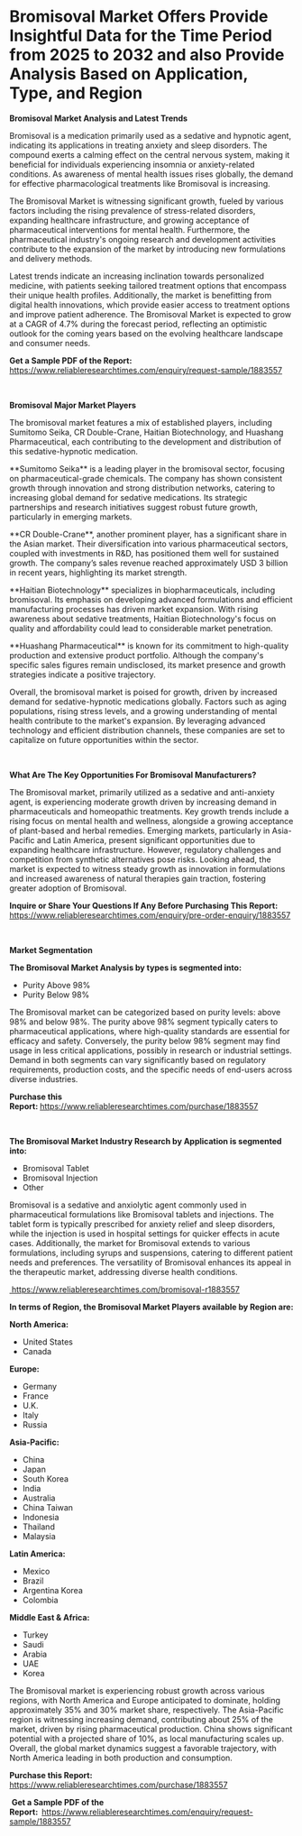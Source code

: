 <p><h1>Bromisoval Market Offers Provide Insightful Data for the Time Period from 2025 to 2032 and also Provide Analysis Based on Application, Type, and Region</h1></p><p><strong>Bromisoval Market Analysis and Latest Trends</strong></p>
<p><p>Bromisoval is a medication primarily used as a sedative and hypnotic agent, indicating its applications in treating anxiety and sleep disorders. The compound exerts a calming effect on the central nervous system, making it beneficial for individuals experiencing insomnia or anxiety-related conditions. As awareness of mental health issues rises globally, the demand for effective pharmacological treatments like Bromisoval is increasing.</p><p>The Bromisoval Market is witnessing significant growth, fueled by various factors including the rising prevalence of stress-related disorders, expanding healthcare infrastructure, and growing acceptance of pharmaceutical interventions for mental health. Furthermore, the pharmaceutical industry's ongoing research and development activities contribute to the expansion of the market by introducing new formulations and delivery methods.</p><p>Latest trends indicate an increasing inclination towards personalized medicine, with patients seeking tailored treatment options that encompass their unique health profiles. Additionally, the market is benefitting from digital health innovations, which provide easier access to treatment options and improve patient adherence. The Bromisoval Market is expected to grow at a CAGR of 4.7% during the forecast period, reflecting an optimistic outlook for the coming years based on the evolving healthcare landscape and consumer needs.</p></p>
<p><strong>Get a Sample PDF of the Report:&nbsp;</strong> <a href="https://www.reliableresearchtimes.com/enquiry/request-sample/1883557?utm_campaign=2983&utm_medium=2&utm_source=Github&utm_content=ia&utm_term=19042025&utm_id=bromisoval">https://www.reliableresearchtimes.com/enquiry/request-sample/1883557</a></p>
<p>&nbsp;</p>
<p><strong>Bromisoval Major Market Players</strong></p>
<p><p>The bromisoval market features a mix of established players, including Sumitomo Seika, CR Double-Crane, Haitian Biotechnology, and Huashang Pharmaceutical, each contributing to the development and distribution of this sedative-hypnotic medication.</p><p>**Sumitomo Seika** is a leading player in the bromisoval sector, focusing on pharmaceutical-grade chemicals. The company has shown consistent growth through innovation and strong distribution networks, catering to increasing global demand for sedative medications. Its strategic partnerships and research initiatives suggest robust future growth, particularly in emerging markets.</p><p>**CR Double-Crane**, another prominent player, has a significant share in the Asian market. Their diversification into various pharmaceutical sectors, coupled with investments in R&D, has positioned them well for sustained growth. The company’s sales revenue reached approximately USD 3 billion in recent years, highlighting its market strength.</p><p>**Haitian Biotechnology** specializes in biopharmaceuticals, including bromisoval. Its emphasis on developing advanced formulations and efficient manufacturing processes has driven market expansion. With rising awareness about sedative treatments, Haitian Biotechnology's focus on quality and affordability could lead to considerable market penetration.</p><p>**Huashang Pharmaceutical** is known for its commitment to high-quality production and extensive product portfolio. Although the company's specific sales figures remain undisclosed, its market presence and growth strategies indicate a positive trajectory.</p><p>Overall, the bromisoval market is poised for growth, driven by increased demand for sedative-hypnotic medications globally. Factors such as aging populations, rising stress levels, and a growing understanding of mental health contribute to the market's expansion. By leveraging advanced technology and efficient distribution channels, these companies are set to capitalize on future opportunities within the sector.</p></p>
<p>&nbsp;</p>
<p><strong>What Are The Key Opportunities For Bromisoval Manufacturers?</strong></p>
<p><p>The Bromisoval market, primarily utilized as a sedative and anti-anxiety agent, is experiencing moderate growth driven by increasing demand in pharmaceuticals and homeopathic treatments. Key growth trends include a rising focus on mental health and wellness, alongside a growing acceptance of plant-based and herbal remedies. Emerging markets, particularly in Asia-Pacific and Latin America, present significant opportunities due to expanding healthcare infrastructure. However, regulatory challenges and competition from synthetic alternatives pose risks. Looking ahead, the market is expected to witness steady growth as innovation in formulations and increased awareness of natural therapies gain traction, fostering greater adoption of Bromisoval.</p></p>
<p><strong>Inquire or Share Your Questions If Any Before Purchasing This Report:</strong> <a href="https://www.reliableresearchtimes.com/enquiry/pre-order-enquiry/1883557?utm_campaign=2983&utm_medium=2&utm_source=Github&utm_content=ia&utm_term=19042025&utm_id=bromisoval">https://www.reliableresearchtimes.com/enquiry/pre-order-enquiry/1883557</a></p>
<p>&nbsp;</p>
<p><strong>Market Segmentation</strong></p>
<p><strong>The Bromisoval Market Analysis by types is segmented into:</strong></p>
<p><ul><li>Purity Above 98%</li><li>Purity Below 98%</li></ul></p>
<p><p>The Bromisoval market can be categorized based on purity levels: above 98% and below 98%. The purity above 98% segment typically caters to pharmaceutical applications, where high-quality standards are essential for efficacy and safety. Conversely, the purity below 98% segment may find usage in less critical applications, possibly in research or industrial settings. Demand in both segments can vary significantly based on regulatory requirements, production costs, and the specific needs of end-users across diverse industries.</p></p>
<p><strong>Purchase this Report:&nbsp;</strong><a href="https://www.reliableresearchtimes.com/purchase/1883557?utm_campaign=2983&utm_medium=2&utm_source=Github&utm_content=ia&utm_term=19042025&utm_id=bromisoval">https://www.reliableresearchtimes.com/purchase/1883557</a></p>
<p>&nbsp;</p>
<p><strong>The Bromisoval Market Industry Research by Application is segmented into:</strong></p>
<p><ul><li>Bromisoval Tablet</li><li>Bromisoval Injection</li><li>Other</li></ul></p>
<p><p>Bromisoval is a sedative and anxiolytic agent commonly used in pharmaceutical formulations like Bromisoval tablets and injections. The tablet form is typically prescribed for anxiety relief and sleep disorders, while the injection is used in hospital settings for quicker effects in acute cases. Additionally, the market for Bromisoval extends to various formulations, including syrups and suspensions, catering to different patient needs and preferences. The versatility of Bromisoval enhances its appeal in the therapeutic market, addressing diverse health conditions.</p></p>
<p><a href="https://www.reliableresearchtimes.com/bromisoval-r1883557?utm_campaign=2983&utm_medium=2&utm_source=Github&utm_content=ia&utm_term=19042025&utm_id=bromisoval">&nbsp;https://www.reliableresearchtimes.com/bromisoval-r1883557</a></p>
<p><strong>In terms of Region, the Bromisoval Market Players available by Region are:</strong></p>
<p>
    <p> <strong> North America: </strong>
        <ul>
            <li>United States</li>
            <li>Canada</li>
        </ul>
        </p> 
    <p> <strong> Europe: </strong>
        <ul>
            <li>Germany</li>
            <li>France</li>
            <li>U.K.</li>
            <li>Italy</li>
            <li>Russia</li>
        </ul>
        </p> 
    <p> <strong> Asia-Pacific: </strong>
        <ul>
            <li>China</li>
            <li>Japan</li>
            <li>South Korea</li>
            <li>India</li>
            <li>Australia</li>
            <li>China Taiwan</li>
            <li>Indonesia</li>
            <li>Thailand</li>
            <li>Malaysia</li>
        </ul>
        </p> 
    <p> <strong> Latin America: </strong>
        <ul>
            <li>Mexico</li>
            <li>Brazil</li>
            <li>Argentina Korea</li>
            <li>Colombia</li>
        </ul>
        </p> 
    <p> <strong> Middle East & Africa: </strong>
        <ul>
            <li>Turkey</li>
            <li>Saudi</li>
            <li>Arabia</li>
            <li>UAE</li>
            <li>Korea</li>
        </ul>
    </p>
    </p>
<p><p>The Bromisoval market is experiencing robust growth across various regions, with North America and Europe anticipated to dominate, holding approximately 35% and 30% market share, respectively. The Asia-Pacific region is witnessing increasing demand, contributing about 25% of the market, driven by rising pharmaceutical production. China shows significant potential with a projected share of 10%, as local manufacturing scales up. Overall, the global market dynamics suggest a favorable trajectory, with North America leading in both production and consumption.</p></p>
<p><strong>Purchase this Report: </strong><a href="https://www.reliableresearchtimes.com/purchase/1883557?utm_campaign=2983&utm_medium=2&utm_source=Github&utm_content=ia&utm_term=19042025&utm_id=bromisoval">https://www.reliableresearchtimes.com/purchase/1883557</a></p>
<p>&nbsp;<strong>Get a Sample PDF of the Report:&nbsp;&nbsp;</strong><a href="https://www.reliableresearchtimes.com/enquiry/request-sample/1883557?utm_campaign=2983&utm_medium=2&utm_source=Github&utm_content=ia&utm_term=19042025&utm_id=bromisoval">https://www.reliableresearchtimes.com/enquiry/request-sample/1883557</a></p>
<p><strong></strong></p>
<p><p></p><p></p><p></p></p>